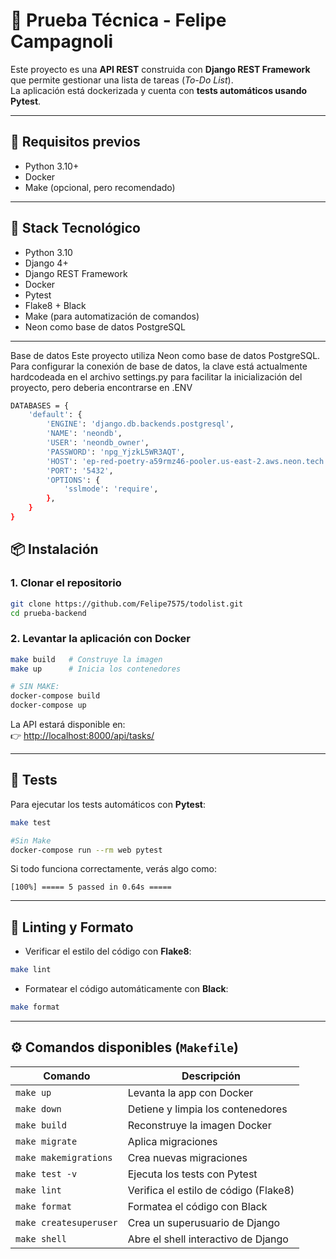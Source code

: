 
# 📝 Prueba Técnica - Felipe Campagnoli

Este proyecto es una **API REST** construida con **Django REST Framework** que permite gestionar una lista de tareas (_To-Do List_).  
La aplicación está dockerizada y cuenta con **tests automáticos usando Pytest**.

---

## 🚀 Requisitos previos

- Python 3.10+
- Docker
- Make (opcional, pero recomendado)

---

## 🧱 Stack Tecnológico

- Python 3.10
- Django 4+
- Django REST Framework
- Docker
- Pytest
- Flake8 + Black
- Make (para automatización de comandos)
- Neon como base de datos PostgreSQL
---

Base de datos
Este proyecto utiliza Neon como base de datos PostgreSQL. Para configurar la conexión de base de datos, la clave está actualmente hardcodeada en el archivo settings.py para facilitar la inicialización del proyecto, pero deberia encontrarse en .ENV
```bash
DATABASES = {
    'default': {
        'ENGINE': 'django.db.backends.postgresql',
        'NAME': 'neondb', 
        'USER': 'neondb_owner', 
        'PASSWORD': 'npg_YjzkL5WR3AQT',  
        'HOST': 'ep-red-poetry-a59rmz46-pooler.us-east-2.aws.neon.tech', 
        'PORT': '5432',  
        'OPTIONS': {
            'sslmode': 'require',  
        },
    }
}
```

## 📦 Instalación

### 1. Clonar el repositorio

```bash
git clone https://github.com/Felipe7575/todolist.git
cd prueba-backend
```

### 2. Levantar la aplicación con Docker

```bash
make build   # Construye la imagen
make up      # Inicia los contenedores

# SIN MAKE:
docker-compose build
docker-compose up

```

La API estará disponible en:  
👉 [http://localhost:8000/api/tasks/](http://localhost:8000/api/tasks/)

---

## 🧪 Tests

Para ejecutar los tests automáticos con **Pytest**:

```bash
make test

#Sin Make
docker-compose run --rm web pytest
```

Si todo funciona correctamente, verás algo como:

```
[100%] ===== 5 passed in 0.64s =====
```

---

## 🧼 Linting y Formato

- Verificar el estilo del código con **Flake8**:

```bash
make lint
```

- Formatear el código automáticamente con **Black**:

```bash
make format
```

---

## ⚙️ Comandos disponibles (`Makefile`)

| Comando              | Descripción                                  |
|----------------------|----------------------------------------------|
| `make up`            | Levanta la app con Docker                    |
| `make down`          | Detiene y limpia los contenedores            |
| `make build`         | Reconstruye la imagen Docker                 |
| `make migrate`       | Aplica migraciones                           |
| `make makemigrations`| Crea nuevas migraciones                      |
| `make test -v`       | Ejecuta los tests con Pytest                 |
| `make lint`          | Verifica el estilo de código (Flake8)        |
| `make format`        | Formatea el código con Black                 |
| `make createsuperuser` | Crea un superusuario de Django             |
| `make shell`         | Abre el shell interactivo de Django         |

